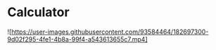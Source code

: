 # Calculator

![https://user-images.githubusercontent.com/93584464/182697300-9d02f295-4fe1-4b8a-99f4-a543613655c7.mp4]

